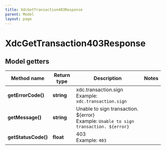 ```yaml
---
title: XdcGetTransaction403Response
parent: Model
layout: page
---
```


# XdcGetTransaction403Response

## Model getters

Method name | Return type | Description | Notes
------------ | ------------- | ------------- | -------------
**getErrorCode()** | **string** | xdc.transaction.sign <br>Example: `xdc.transaction.sign` |
**getMessage()** | **string** | Unable to sign transaction. ${error} <br>Example: `Unable to sign transaction. ${error}` |
**getStatusCode()** | **float** | 403 <br>Example: `403` |


